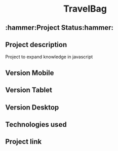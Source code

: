 
<h1 align="center"> TravelBag </h1>

<h2 id="status-do-projeto">:hammer:Project Status:hammer:</h2>

<h2 id="descricao-projeto">Project description</h2>
Project to expand knowledge in javascript

<h2 id="versaomobile">Version Mobile</h2>

<h2>Version Tablet</h2>

<h2>Version Desktop</h2>

<h2>Technologies used</h2>
    
<h2> Project link </h2>

